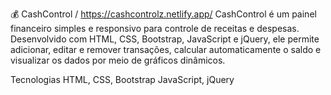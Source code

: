 💰 CashControl / https://cashcontrolz.netlify.app/
CashControl é um painel financeiro simples e responsivo para controle de receitas e despesas. Desenvolvido com HTML, CSS, Bootstrap, JavaScript e jQuery, ele permite adicionar, editar e remover transações, calcular automaticamente o saldo e visualizar os dados por meio de gráficos dinâmicos.

Tecnologias
HTML, CSS, Bootstrap
JavaScript, jQuery
